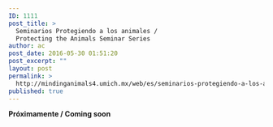 ```yaml
---
ID: 1111
post_title: >
  Seminarios Protegiendo a los animales /
  Protecting the Animals Seminar Series
author: ac
post_date: 2016-05-30 01:51:20
post_excerpt: ""
layout: post
permalink: >
  http://mindinganimals4.umich.mx/web/es/seminarios-protegiendo-a-los-animales-protecting-the-animals-seminar-series/
published: true
---
```

<strong>Próximamente / Coming soon</strong>